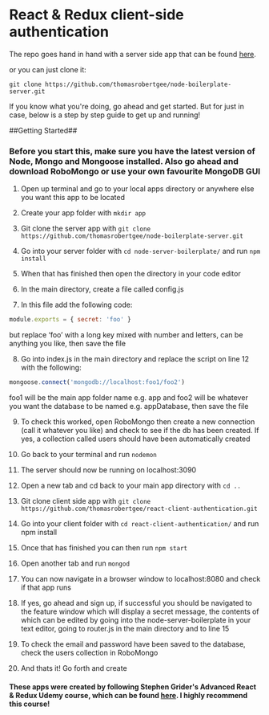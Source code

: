 # React & Redux client-side authentication

The repo goes hand in hand with a server side app that can be found [here](https://github.com/thomasrobertgee/node-boilerplate-server.git).

or you can just clone it:

`git clone https://github.com/thomasrobertgee/node-boilerplate-server.git`

If you know what you're doing, go ahead and get started. But for just in case, below is a step by step guide to get up and running!


##Getting Started##

### Before you start this, make sure you have the latest version of Node, Mongo and Mongoose installed. Also go ahead and download RoboMongo or use your own favourite MongoDB GUI

1. Open up terminal and go to your local apps directory or anywhere else you want this app to be located

2. Create your app folder with `mkdir app`

3. Git clone the server app with `git clone https://github.com/thomasrobertgee/node-boilerplate-server.git`

4. Go into your server folder with `cd node-server-boilerplate/` and run `npm install`

5. When that has finished then open the directory in your code editor

6. In the main directory, create a file called config.js

7. In this file add the following code: 
```javascript
module.exports = { secret: 'foo' }
```
but replace ‘foo’ with a long key mixed with number and letters, can be anything you like, then save the file

8. Go into index.js in the main directory and replace the script on line 12 with the following: 
```javascript
mongoose.connect('mongodb://localhost:foo1/foo2')
```
foo1 will be the main app folder name e.g. app and foo2 will be whatever you want the database to be named e.g. appDatabase, then save the file

9. To check this worked, open RoboMongo then create a new connection (call it whatever you like) and check to see if the db has been created. If yes, a collection called users should have been automatically created 

10. Go back to your terminal and run `nodemon` 

11. The server should now be running on localhost:3090

12. Open a new tab and cd back to your main app directory with `cd ..`

13. Git clone client side app with `git clone https://github.com/thomasrobertgee/react-client-authentication.git`

14. Go into your client folder with `cd react-client-authentication/` and run npm install

15. Once that has finished you can then run `npm start`

16. Open another tab and run `mongod`

17. You can now navigate in a browser window to localhost:8080 and check if that app runs

18. If yes, go ahead and sign up, if successful you should be navigated to the feature window which will display a secret message, the contents of which can be edited by going into the node-server-boilerplate in your text editor, going to router.js in the main directory and to line 15

19. To check the email and password have been saved to the database, check the users collection in RoboMongo

20. And thats it! Go forth and create 


#### These apps were created by following Stephen Grider's Advanced React & Redux Udemy course, which can be found [here](https://www.udemy.com/react-redux-tutorial). I highly recommend this course!
